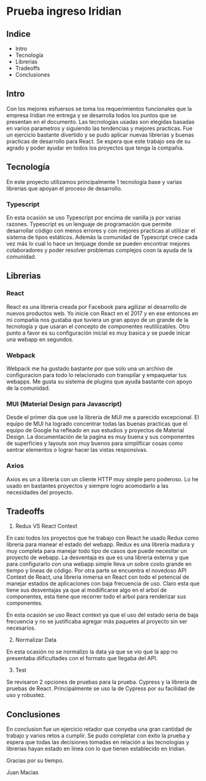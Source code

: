 # Prueba ingreso Iridian 
## Indice
- Intro
- Tecnología
- Librerias
- Tradeoffs
- Conclusiones 

## Intro

Con los mejores esfuersos se toma los requerimientos funcionales que la empresa Iridian me entrega y se desarrolla todos los puntos que se presentan en el documento. Las tecnologias usadas son elegidas basadas en varios parametros y siguiendo las tendencias y mejores practicas. Fue un ejercicio bastante divertido y se pudo aplicar nuevas librerias y buenas practicas de desarrollo para React. Se espera que este trabajo sea de su agrado y poder ayudar en todos los proyectos que tenga la compañia.

## Tecnología

En este proyecto utilizamos principalmente 1 tecnología base y varias librerias que apoyan el proceso de desarrollo. 

### Typescript

En esta ocasión se uso Typescript por encima de vanilla js por varias razones. Typescript es un lenguaje de programación que permite desarrollar código con menos errores y con mejores practicas al utiliizar el sistema de tipos estáticos. Además la comunidad de Typescript crece cada vez más lo cual lo hace un lenjuage donde se pueden encontrar mejores colaboradores y poder resolver problemas complejos coon la ayuda de la comunidad.

## Librerias

### React

React es una libreria creada por Facebook para agilizar el desarrollo de nuevos productos web. Yo inicie con React en el 2017 y en ese entonces en mi compañia nos gustaba que tuviera un gran apoyo de un grande de la tecnología y que usaran el concepto de componentes reutiliizables. Otro punto a favor es su configuración inicial es muy basica y se puede inicar una webapp en segundos. 

### Webpack

Webpack me ha gustado bastante por que solo una un archivo de configuracion para todo lo relacionado con transpilar y empaquetar tus webapps. Me gusta su sistema de plugins que ayuda bastante con apoyo de la comunidad.

### MUI (Material Design para Javascript)

Desde el primer día que use la libreria de MUI me a parecido excepcional. El equipo de MUI ha logrado concentrar todas las buenas practicas que el equipo de Google ha refleado en sus estudios y proyectos de Material Design. La documentación de la pagina es muy buena y sus componentes de superficies y layouts son muy buenos para simplificar cosas como sentrar elementos o lograr hacer las vistas responsivas.

### Axios 

Axios es un a libreria con un cliente HTTP muy simple pero poderoso. Lo he usado en bastantes proyectos y siempre logro acomodarlo a las necesidades del proyecto.  

## Tradeoffs

1. Redux VS React Context

En casi todos los proyectos que he trabajo con React he usado Redux como libreria para manear el estado del webapp. Redux es una libreria madura y muy completa para manejar todo tipo de casos que puede necesitar un proyecto de webapp. La desventaja es que es una libreria externa y que para configurarlo con una webapp simple lleva un sobre costo grande en tiempo y lineas de código. Por otra parte se encuentra el novedoso API Context de React, una libreria inmersa en React con todo el potencial de manejar estados de aplicaciones con baja frecuencia de uso. Claro esta que tiene sus desventajas ya que al modiificarse algo en el arbol de componentes, esta tiene que recorrer todo el arbol para renderizar sus componentes.

En esta ocasión se uso React context ya que el uso del estado seria de baja frecuencia y no se justificaba agregar más paquetes al proyecto sin ser necesarios. 

2. Normalizar Data

En esta ocasión no se normalizo la data ya que se vio que la app no presentaba diificultades con el formato que llegaba del API.

3. Test

Se revisaron 2 opciones de pruebas para la prueba. Cypress y la libreria de pruebas de React. Principalmente se uso la de Cypress por su facilidad de uso y robustez.

## Conclusiones

En conclusion fue un ejercicio retador que conyeba una gran cantidad de trabajo y varios retos a cumplir. Se pudo completar con exito la prueba y espera que todas las decisiones tomadas en relación a las tecnologias y librerias hayan estado en linea con lo que tienen establecido en Iridian.

Gracias por su tiempo.

Juan Macias




